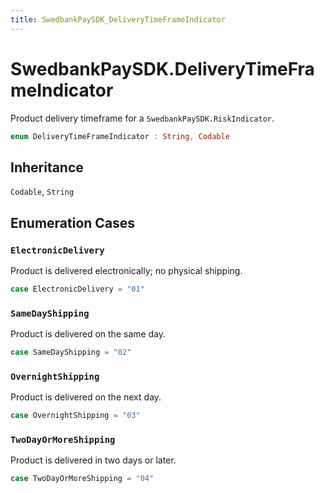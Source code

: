 ```yaml
---
title: SwedbankPaySDK_DeliveryTimeFrameIndicator
---
```

# SwedbankPaySDK.DeliveryTimeFrameIndicator

Product delivery timeframe for a `SwedbankPaySDK.RiskIndicator`.

``` swift
enum DeliveryTimeFrameIndicator : String, Codable 
```

## Inheritance

`Codable`, `String`

## Enumeration Cases

### `ElectronicDelivery`

Product is delivered electronically; no physical shipping.

``` swift
case ElectronicDelivery = "01"
```

### `SameDayShipping`

Product is delivered on the same day.

``` swift
case SameDayShipping = "02"
```

### `OvernightShipping`

Product is delivered on the next day.

``` swift
case OvernightShipping = "03"
```

### `TwoDayOrMoreShipping`

Product is delivered in two days or later.

``` swift
case TwoDayOrMoreShipping = "04"
```
